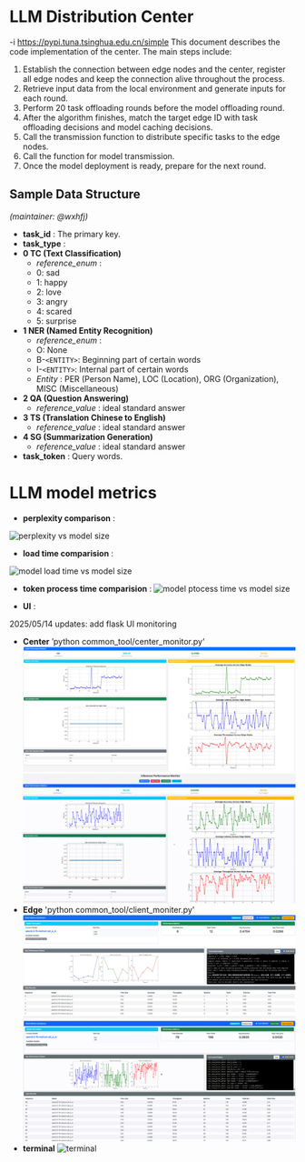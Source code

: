 # LLM Distribution Center
-i https://pypi.tuna.tsinghua.edu.cn/simple
This document describes the code implementation of the center. The main steps include:

1. Establish the connection between edge nodes and the center, register all edge nodes and keep the connection alive throughout the process.
2. Retrieve input data from the local environment and generate inputs for each round.
3. Perform 20 task offloading rounds before the model offloading round.
4. After the algorithm finishes, match the target edge ID with task offloading decisions and model caching decisions.
5. Call the transmission function to distribute specific tasks to the edge nodes.
6. Call the function for model transmission.
7. Once the model deployment is ready, prepare for the next round.

## Sample Data Structure

*(maintainer: @wxhfj)*

* **task_id** :
  The primary key.
* **task_type** :
* **0 TC (Text Classification)**
  * *reference_enum* :
  * 0: sad
  * 1: happy
  * 2: love
  * 3: angry
  * 4: scared
  * 5: surprise
* **1 NER (Named Entity Recognition)**
  * *reference_enum* :
  * O: None
  * B-`<ENTITY>`: Beginning part of certain words
  * I-`<ENTITY>`: Internal part of certain words
  * *Entity* : PER (Person Name), LOC (Location), ORG (Organization), MISC (Miscellaneous)
* **2 QA (Question Answering)**
  * *reference_value* : ideal standard answer
* **3 TS (Translation Chinese to English)**
  * *reference_value* : ideal standard answer
* **4 SG (Summarization Generation)**
  * *reference_value* : ideal standard answer
* **task_token** :
  Query words.


# LLM model metrics

* **perplexity comparison** :

![perplexity vs model size](metrics/model_size_vs_ppl.png)

* **load time comparision** :

![model load time vs model size](metrics/model_size_vs_load_time.png)

* **token process time comparision** :
![model ptocess time vs model size](metrics/model_size_vs_token_time.png)

* **UI** :

2025/05/14 updates:
add flask UI monitoring
* **Center**
’python common_tool/center_monitor.py‘
![center](metrics/png/center.jpeg)
![center_gif](metrics/gif/center_gif.gif)
* **Edge**
'python common_tool/client_moniter.py'
![edge](metrics/png/edge.jpeg)
![edge_gif](metrics/gif/edge_gif.gif)
* **terminal**
![terminal](metrics/gif/terminal.gif)

